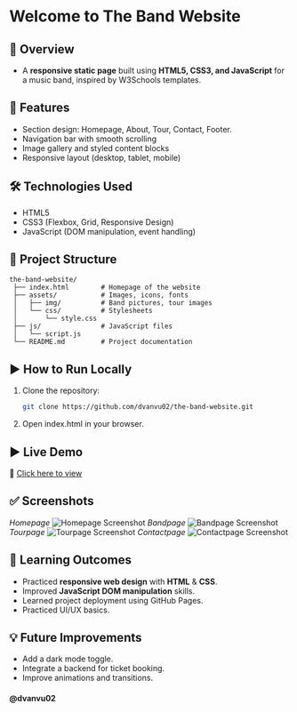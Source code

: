 # Welcome to The Band Website
## 📌 Overview
- A **responsive static page** built using **HTML5, CSS3, and JavaScript** for a music band, inspired by W3Schools templates.  
## 🎸 Features
- Section design: Homepage, About, Tour, Contact, Footer.
- Navigation bar with smooth scrolling
- Image gallery and styled content blocks  
- Responsive layout (desktop, tablet, mobile)  
## 🛠️ Technologies Used
- HTML5
- CSS3 (Flexbox, Grid, Responsive Design)
- JavaScript (DOM manipulation, event handling)
## 📂 Project Structure
```plaintext
the-band-website/
 ├── index.html        # Homepage of the website
 ├── assets/           # Images, icons, fonts
 │   ├── img/          # Band pictures, tour images
 │   └── css/          # Stylesheets
 │       └── style.css
 ├── js/               # JavaScript files
 │   └── script.js
 └── README.md         # Project documentation
```
## ▶️ How to Run Locally

1. Clone the repository:

   ```bash
   git clone https://github.com/dvanvu02/the-band-website.git


2. Open index.html in your browser. 


## ▶️ Live Demo
🔗 [Click here to view](https://dvanvu02.github.io/the-band-website/)
## ✅ Screenshots
_Homepage_
![Homepage Screenshot](https://github.com/dvanvu02/the-band-website/blob/main/demo-images/Homepage.png)
_Bandpage_
![Bandpage Screenshot](https://github.com/dvanvu02/the-band-website/blob/main/demo-images/Bandpage.png)
_Tourpage_
![Tourpage Screenshot](https://github.com/dvanvu02/the-band-website/blob/main/demo-images/Tourpage.png)
_Contactpage_
![Contactpage Screenshot](https://github.com/dvanvu02/the-band-website/blob/main/demo-images/Contactpage.png)
## 📖 Learning Outcomes
- Practiced **responsive web design** with **HTML** & **CSS**.
- Improved **JavaScript DOM manipulation** skills.
- Learned project deployment using GitHub Pages.
- Practiced UI/UX basics.  
## 💡 Future Improvements
- Add a dark mode toggle.
- Integrate a backend for ticket booking.
- Improve animations and transitions.
#### @dvanvu02
